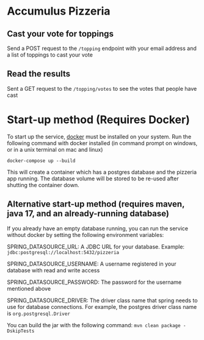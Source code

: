 # Accumulus Pizzeria

## Cast your vote for toppings
Send a POST request to the `/topping` endpoint with your email address and a list of toppings to cast your vote

## Read the results
Sent a GET request to the `/topping/votes` to see the votes that people have cast

# Start-up method (Requires Docker)
To start up the service, [docker](https://docs.docker.com/desktop/) must be installed on your system.
Run the following command with docker installed (in command prompt on windows, or in a unix terminal on mac and linux)

```docker-compose up --build```

This will create a container which has a postgres database and the pizzeria app running. The database
volume will be stored to be re-used after shutting the container down.

## Alternative start-up method (requires maven, java 17, and an already-running database)
If you already have an empty database running, you can run the service without docker by setting the
following environment variables:

SPRING_DATASOURCE_URL: A JDBC URL for your database. Example: `jdbc:postgresql://localhost:5432/pizzeria`

SPRING_DATASOURCE_USERNAME: A username registered in your database with read and write access

SPRING_DATASOURCE_PASSWORD: The password for the username mentioned above

SPRING_DATASOURCE_DRIVER: The driver class name that spring needs to use for database connections. For
example, the postgres driver class name is `org.postgresql.Driver`

You can build the jar with the following command: `mvn clean package -DskipTests`
